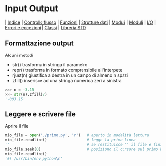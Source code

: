 # Input Output

| [Indice](readme.md) | [Controllo flusso](flusso.md) | [Funzioni](funzioni.md) | [Strutture dati](strutture.md) | [Moduli](moduli.md) | [Moduli](moduli.md) | [I/O](io.md) | [Errori e eccezioni](errori.md) | [Classi](classi.md) | [Libreria STD](libreria.md)

## Formattazione output

Alcuni metodi
+ str() trasforma in stringa il parametro
+ repr() trasforma in formato comprensibile all'interpete
+ rjust(n) giustifica a destra in un campo di almeno n spazi
+ zfill()  inserisce ad una stringa numerica zeri a sinistra
```python 
>>> n = -3.15
>>> str(n).zfill(7)
'-003.15'
```

## Leggere e scrivere file
Aprire il file
```python 
mio_file = open('./primo.py', 'r')   # aperto in modalità lettura
mio_file.readline()                  # legge la prima linea
''                                   # se restituisce '' il file è finito
mio_file.seek(0)                     # posiziono il cursore sul primo byte                                      
mio_file.readline() 
'#! /usr/bin/env python\n'
```


